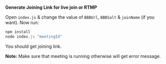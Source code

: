 **Generate Joining Link for live join or RTMP**

Open `index.js` & change the value of `BBBUrl`, `BBBSalt` & `joinName` (if you want). Now run:

```javascript
npm install
node index.js "meetingId"
```

You should get joining link.

**Note:** Make sure that meeting is running otherwise will get error message.
